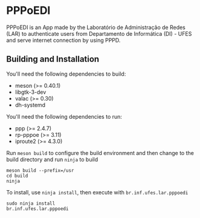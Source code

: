 # PPPoEDI

PPPoEDI is an App made by the Laboratório de Administração de Redes (LAR) to authenticate users from Departamento de Informática (DI) - UFES and serve internet connection by using PPPD.

## Building and Installation

You'll need the following dependencies to build:

- meson (>= 0.40.1)
- libgtk-3-dev
- valac (>= 0.30)
- dh-systemd

You'll need the following dependencies to run:

- ppp (>= 2.4.7)
- rp-pppoe (>= 3.11)
- iproute2 (>= 4.3.0)

Run `meson build` to configure the build environment and then change to the build directory and run `ninja` to build

```
meson build --prefix=/usr
cd build
ninja
```

To install, use `ninja install`, then execute with `br.inf.ufes.lar.pppoedi`

```
sudo ninja install
br.inf.ufes.lar.pppoedi
```
